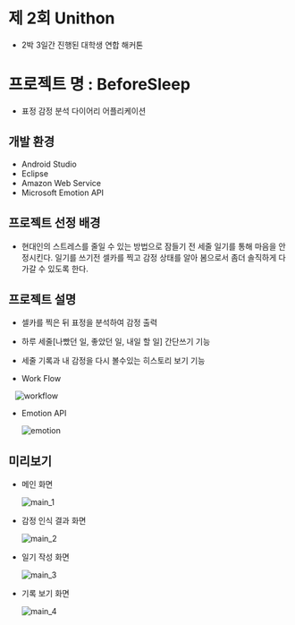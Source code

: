 # 제 2회 Unithon
* 2박 3일간 진행된 대학생 연합 해커톤

# 프로젝트 명 : BeforeSleep
* 표정 감정 분석 다이어리 어플리케이션

## 개발 환경
* Android Studio
* Eclipse
* Amazon Web Service
* Microsoft Emotion API

## 프로젝트 선정 배경
* 현대인의 스트레스를 줄일 수 있는 방법으로 잠들기 전 세줄 일기를 통해 마음을 안정시킨다.
 일기를 쓰기전 셀카를 찍고 감정 상태를 알아 봄으로서 좀더 솔직하게 다가갈 수 있도록 한다.

## 프로젝트 설명
* 셀카를 찍은 뒤 표정을 분석하여 감정 출력
* 하루 세줄[나빴던 일, 좋았던 일, 내일 할 일] 간단쓰기 기능
* 세줄 기록과 내 감정을 다시 볼수있는 히스토리 보기 기능

* Work Flow

    ![workflow](./img/workflow.JPG)

* Emotion API

    ![emotion](./img/emotion.png)


## 미리보기
* 메인 화면

    ![main_1](./img/main_1.png)

* 감정 인식 결과 화면

    ![main_2](./img/main_2.png)

* 일기 작성 화면

    ![main_3](./img/main_3.png)

* 기록 보기 화면

    ![main_4](./img/main_4.png)
